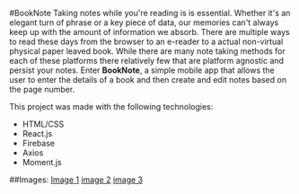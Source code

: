 #BookNote
Taking notes while you're reading is is essential. Whether it's an elegant turn of phrase or a key piece of data, our memories can't always keep up with the amount of information we absorb. There are multiple ways to read these days from the browser to an e-reader to a actual non-virtual physical paper leaved book. While there are many note taking methods for each of these platforms there relatively few that are platform agnostic and persist your notes. Enter <B>BookNote</B>, a simple mobile app that allows the user to enter the details of a book and then create and edit notes based on the page number.

This project was made with the following technologies:
* HTML/CSS
* React.js
* Firebase
* Axios
* Moment.js

##Images:
[Image 1](https://github.com/Jon-zachary/BookNote/edit/master/public/app-shot1.png)
[image 2](https://github.com/Jon-zachary/BookNote/edit/master/public/app-shot2.png)
[image 3](https://github.com/Jon-zachary/BookNote/edit/master/public/app-shot3.png)
